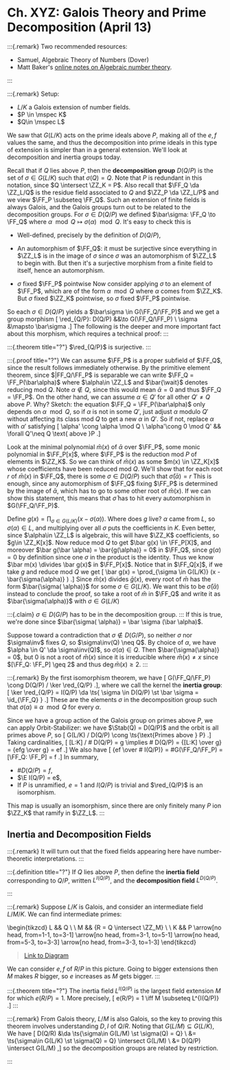 # Ch. XYZ: Galois Theory and Prime Decomposition (April 13)

:::{.remark}
Two recommended resources:

- Samuel, Algebraic Theory of Numbers (Dover)
- Matt Baker's [online notes on Algebraic number theory](https://people.math.gatech.edu/~mbaker/pdf/ANTBook.pdf).

:::

:::{.remark}
Setup:

- $L/K$ a Galois extension of number fields.
- $P \in \mspec K$
- $Q\in \mspec L$

We saw that $G(L/K)$ acts on the prime ideals above $P$, making all of the $e,f$ values the same, and thus the decomposition into prime ideals in this type of extension is simpler than in a general extension.
We'll look at decomposition and inertia groups today.

Recall that if $Q$ lies above $P$, then the **decomposition group** $D(Q/P)$ is the set of $\sigma\in G(L/K)$ such that $\sigma(Q) = Q$.
Note that $P$ is redundant in this notation, since $Q \intersect \ZZ_K = P$.
Also recall that $\FF_Q \da \ZZ_L/Q$ is the residue field associated to $Q$ and $\ZZ_P \da \ZZ_L/P$ and we view $\FF_P \subseteq \FF_Q$.
Such an extension of finite fields is always Galois, and the Galois groups turn out to be related to the decomposition groups.
For $\sigma \in D(Q/P)$ we defined $\bar\sigma: \FF_Q \to \FF_Q$ where $\alpha \mod Q \mapsto \sigma(\alpha) \mod Q$.
It's easy to check this is 

- Well-defined, precisely by the definition of $D(Q/P)$, 

- An automorphism of $\FF_Q$: it must be surjective since everything in $\ZZ_L$ is in the image of $\sigma$ since $\sigma$ was an automorphism of $\ZZ_L$ to begin with.
  But then it's a surjective morphism from a finite field to itself, hence an automorphism.
- $\sigma$ fixed $\FF_P$ pointwise
  Now consider applying $\sigma$ to an element of $\FF_P$, which are of the form $\alpha \mod Q$ where $\alpha$ comes from $\ZZ_K$.
  But $\sigma$ fixed $\ZZ_K$ pointwise, so $\sigma$ fixed $\FF_P$ pointwise.

So each $\sigma\in D(Q/P)$ yields a $\bar\sigma \in G(\FF_Q/\FF_P)$ and we get a group morphism
\[
\red_{Q/P}: D(Q/P) &&\to G(\FF_Q/\FF_P) \\
\sigma &\mapsto \bar\sigma
.\]
The following is the deeper and more important fact about this morphism, which requires a technical proof:
:::

:::{.theorem title="?"}
$\red_{Q/P}$ is surjective.
:::

:::{.proof title="?"}
We can assume $\FF_P$ is a proper subfield of $\FF_Q$, since the result follows immediately otherwise.
By the primitive element theorem, since $|FF_Q/\FF_P$ is separable we can write $\FF_Q = \FF_P(\bar\alpha)$ where $\alpha\in \ZZ_L$ and $\bar{\wait}$ denotes reducing mod $Q$.
Note $\alpha\not\in Q$, since this would mean $\bar\alpha = 0$ and thus $\FF_Q = \FF_P$.
On the other hand, we can assume $\alpha\in Q'$ for all other $Q'\neq Q$ above $P$.
Why?
Sketch: the equation $\FF_Q = \FF_P(\bar\alpha)$ only depends on $\alpha\mod Q$, so if $\alpha$ is not in some $Q'$, just adjust $\alpha$ modulo $Q'$ without affecting its class mod $Q$ to get a new $\alpha$ in $Q'$.
So if not, replace $\alpha$ with $\alpha'$ satisfying
\[
\alpha' \cong \alpha \mod Q \\
\alpha'\cong 0 \mod Q' && \forall Q'\neq Q \text{ above }P
.\]

Look at the minimal polynomial $\bar m(x)$ of $\bar\alpha$ over $\FF_P$, some monic polynomial in $\FF_P[x]$, where $\FF_P$ is the reduction mod $P$ of elements in $\ZZ_K$.
So we can think of $\bar m(x)$ as some $m(x) \in \ZZ_K[x]$ whose coefficients have been reduced mod $Q$.
We'll show that for each root $r$ of $\bar m(x)$ in $\FF_Q$, there is some $\sigma\in D(Q/P)$ such that $\bar\sigma(\bar\alpha) = r$
This is enough, since any automorphism of $\FF_Q$ fixing $\FF_P$ is determined by the image of $\bar\alpha$, which has to go to some other root of $\bar m (x)$.
If we can show this statement, this means that $\bar\sigma$ has to hit every automorphism in $G(\FF_Q/\FF_P)$.

Define $g(x) = \prod_{\sigma\in G(L/K)} (x- \sigma( \alpha))$.
Where does $g$ live?
$\alpha$ came from $L$, so $\sigma( \alpha) \in L$, and multiplying over all $\sigma$ puts the coefficients in $K$.
Even better, since $\alpha\in \ZZ_L$ is algebraic, this will have $\ZZ_K$ coefficients, so $g\in \ZZ_K[x]$.
Now reduce mod $Q$ to get $\bar g(x) \in \FF_P[X]$, and moreover $\bar g(\bar \alpha) = \bar{g(\alpha)} = 0$ in $\FF_Q$, since $g(\alpha) = 0$ by definition since one $\sigma$ in the product is the identity.
Thus we know $\bar m(x) \divides \bar g(x)$ in $\FF_P[x]$.
Notice that in $\FF_Q[x]$, if we take $g$ and reduce mod $Q$ we get
\[
\bar g(x) = \prod_{\sigma \in G(L/K)} (x - \bar{\sigma(\alpha)} )
.\]
Since $\bar m(x)$ divides $\bar g(x)$, every root of $\bar m$ has the form $\bar{\sigma( \alpha)}$ for some $\sigma\in G(L/K)$.
We want this to be $\bar\sigma(\bar \alpha)$ instead to conclude the proof, so take a root of $\bar m$ in $\FF_Q$ and write it as $\bar{\sigma(\alpha)}$ with $\sigma\in G(L/K)$

:::{.claim}
$\sigma \in D(G/P)$ has to be in the decomposition group.
:::
If this is true, we're done since $\bar{\sigma( \alpha)} = \bar \sigma (\bar \alpha)$.

Suppose toward a contradiction that $\sigma\not\in D(G/P)$, so neither $\sigma$ nor $\sigma\inv$ fixes $Q$, so $\sigma\inv(Q) \neq Q$.
By choice of $\alpha$, we have $\alpha \in Q' \da \sigma\inv(Q)$, so $\sigma(\alpha)\in Q$.
Then $\bar{\sigma(\alpha)} = 0$, but $0$ is not a root of $\bar m(x)$ since it is irreducible where $\bar m(x) \neq x$ since $[\FF_Q: \FF_P] \geq 2$ and thus $\deg \bar m(x) \geq 2$.
:::

:::{.remark}
By the first isomorphism theorem, we have 
\[
G(\FF_Q/\FF_P) \cong D(Q/P) / \ker \red_{Q/P}
.\], where we call the kernel the **inertia group**:
\[
\ker \red_{Q/P} = I(Q/P) \da \ts{ \sigma \in D(Q/P) \st \bar \sigma = \id_{\FF_Q} }
.\]
These are the elements $\sigma$ in the decomposition group such that $\sigma(\alpha) \equiv \alpha \mod Q$ for every $\alpha$.

Since we have a group action of the Galois group on primes above $P$, we can apply Orbit-Stabilizer: we have $\Stab(Q) = D(Q/P)$ and the orbit is all primes above $P$, so
\[
G(L/K) / D(Q/P) \cong \ts{\text{Primes above } P}
.\]
Taking cardinalities, 
\[
[L:K] / \# D(Q/P) = g \implies \# D(Q/P) = {[L:K] \over g} = {efg \over g} = ef
.\]
We also have
\[
{ef \over \# I(Q/P)} = \#G(\FF_Q/\FF_P) = [\FF_Q: \FF_P] = f
.\]
In summary, 

- $\# D(Q/P) = f$,
- $\E I(Q/P) = e$,
- If $P$ is unramified, $e=1$ and $I(Q/P)$ is trivial and $\red_{Q/P}$ is an isomorphism.

This map is usually an isomorphism, since there are only finitely many $P$ ion $\ZZ_K$ that ramify in $\ZZ_L$.
:::

## Inertia and Decomposition Fields

:::{.remark}
It will turn out that the fixed fields appearing here have number-theoretic interpretations.
:::

:::{.definition title="?"}
If $Q$ lies above $P$, then define the **inertia field** corresponding to $Q/P$, written $L^{I(Q/P)}$, and the **decomposition field** $L^{D(Q/P)}$.

:::

:::{.remark}
Suppose $L/K$ is Galois, and consider an intermediate field $L/M/K$.
We can find intermediate primes:

\begin{tikzcd}
	L && Q \\
	\\
	M && {R = Q \intersect \ZZ_M} \\
	\\
	K && P
	\arrow[no head, from=1-1, to=3-1]
	\arrow[no head, from=3-1, to=5-1]
	\arrow[no head, from=5-3, to=3-3]
	\arrow[no head, from=3-3, to=1-3]
\end{tikzcd}

> [Link to Diagram](https://q.uiver.app/?q=WzAsNixbMCwwLCJMIl0sWzAsMiwiTSJdLFswLDQsIksiXSxbMiw0LCJQIl0sWzIsMiwiUiA9IFEgXFxpbnRlcnNlY3QgXFxaWl9NIl0sWzIsMCwiUSJdLFswLDEsIiIsMCx7InN0eWxlIjp7ImhlYWQiOnsibmFtZSI6Im5vbmUifX19XSxbMSwyLCIiLDAseyJzdHlsZSI6eyJoZWFkIjp7Im5hbWUiOiJub25lIn19fV0sWzMsNCwiIiwwLHsic3R5bGUiOnsiaGVhZCI6eyJuYW1lIjoibm9uZSJ9fX1dLFs0LDUsIiIsMCx7InN0eWxlIjp7ImhlYWQiOnsibmFtZSI6Im5vbmUifX19XV0=)

We can consider $e, f$ of $R/P$ in this picture. 
Going to bigger extensions then $M$ makes $R$ bigger, so $e$ increases as $M$ gets bigger.
:::

:::{.theorem title="?"}
The inertia field $L^{I(Q/P)}$ is the largest field extension $M$ for which $e(R/P) = 1$.
More precisely, 
\[
e(R/P) = 1 \iff M \subseteq L^{I(Q/P)}
.\]
:::

:::{.remark}
From Galois theory, $L/M$ is also Galois, so the key to proving this theorem involves understanding $D, I$ of $Q/R$.
Noting that $G(L/M) \subseteq G(L/K)$, 
We have
\[
D(Q/R) 
&\da \ts{\sigma\in G(L/M) \st \sigma(Q) = Q} \\
&= \ts{\sigma\in G(L/K) \st \sigma(Q) = Q} \intersect G(L/M) \\
&= D(Q/P) \intersect G(L/M)
,\]
so the decomposition groups are related by restriction.

:::





